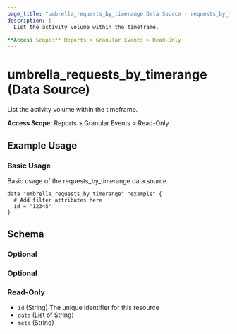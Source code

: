 ```yaml
---
page_title: "umbrella_requests_by_timerange Data Source - requests_by_timerange"
description: |-
  List the activity volume within the timeframe.

**Access Scope:** Reports > Granular Events > Read-Only
---
```


# umbrella_requests_by_timerange (Data Source)

List the activity volume within the timeframe.

**Access Scope:** Reports > Granular Events > Read-Only

## Example Usage


### Basic Usage

Basic usage of the requests_by_timerange data source

```hcl
data "umbrella_requests_by_timerange" "example" {
  # Add filter attributes here
  id = "12345"
}
```



## Schema

### Optional



### Optional



### Read-Only

- `id` (String) The unique identifier for this resource
- `data` (List of String) 
- `meta` (String) 



